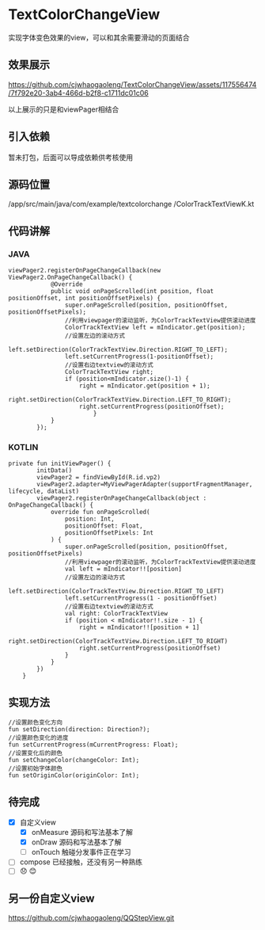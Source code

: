 # TextColorChangeView
实现字体变色效果的view，可以和其余需要滑动的页面结合
 ## 效果展示
https://github.com/cjwhaogaoleng/TextColorChangeView/assets/117556474/7f792e20-3ab4-466d-b2f8-c1711dc01c06

以上展示的只是和viewPager相结合
 ## 引入依赖
暂未打包，后面可以导成依赖供考核使用
 ## 源码位置
/app/src/main/java/com/example/textcolorchange
/ColorTrackTextViewK.kt
 ## 代码讲解
  ### JAVA
```
viewPager2.registerOnPageChangeCallback(new ViewPager2.OnPageChangeCallback() {
            @Override
            public void onPageScrolled(int position, float positionOffset, int positionOffsetPixels) {
                super.onPageScrolled(position, positionOffset, positionOffsetPixels);
                //利用viewpager的滚动监听，为ColorTrackTextView提供滚动进度
                ColorTrackTextView left = mIndicator.get(position);
                //设置左边的滚动方式
                left.setDirection(ColorTrackTextView.Direction.RIGHT_TO_LEFT);
                left.setCurrentProgress(1-positionOffset);
                //设置右边textview的滚动方式
                ColorTrackTextView right;
                if (position<mIndicator.size()-1) {
                    right = mIndicator.get(position + 1);
                    right.setDirection(ColorTrackTextView.Direction.LEFT_TO_RIGHT);
                    right.setCurrentProgress(positionOffset);
                        }
            }
        });
```
  ### KOTLIN
```
private fun initViewPager() {
        initData()
        viewPager2 = findViewById(R.id.vp2)
        viewPager2.adapter=MyViewPagerAdapter(supportFragmentManager, lifecycle, dataList)
        viewPager2.registerOnPageChangeCallback(object : OnPageChangeCallback() {
            override fun onPageScrolled(
                position: Int,
                positionOffset: Float,
                positionOffsetPixels: Int
            ) {
                super.onPageScrolled(position, positionOffset, positionOffsetPixels)
                //利用viewpager的滚动监听，为ColorTrackTextView提供滚动进度
                val left = mIndicator!![position]
                //设置左边的滚动方式
                left.setDirection(ColorTrackTextView.Direction.RIGHT_TO_LEFT)
                left.setCurrentProgress(1 - positionOffset)
                //设置右边textview的滚动方式
                val right: ColorTrackTextView
                if (position < mIndicator!!.size - 1) {
                    right = mIndicator!![position + 1]
                    right.setDirection(ColorTrackTextView.Direction.LEFT_TO_RIGHT)
                    right.setCurrentProgress(positionOffset)
                }
            }
        })
    }
```
 ## 实现方法
 ```
 //设置颜色变化方向
 fun setDirection(direction: Direction?);
 //设置颜色变化的进度
 fun setCurrentProgress(mCurrentProgress: Float);
 //设置变化后的颜色
 fun setChangeColor(changeColor: Int);
 //设置初始字体颜色
 fun setOriginColor(originColor: Int);
```
 ## 待完成
 - [x] 自定义view
   - [x] onMeasure 源码和写法基本了解
   - [x] onDraw 源码和写法基本了解
   - [ ] onTouch 触碰分发事件正在学习
 - [ ] compose 已经接触，还没有另一种熟练
 - [ ] :disappointed: :blush:
 ## 另一份自定义view
 https://github.com/cjwhaogaoleng/QQStepView.git
